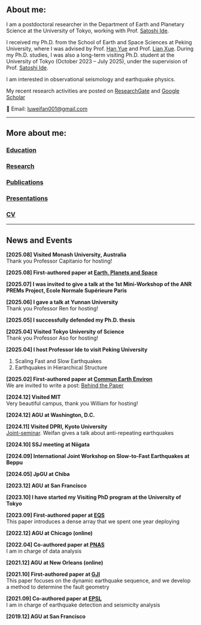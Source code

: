 ## About me:
I am a postdoctoral researcher in the Department of Earth and Planetary Science at the University of Tokyo, working with Prof. [Satoshi Ide](https://www.s.u-tokyo.ac.jp/en/people/ide_satoshi/). 

I received my Ph.D. from the School of Earth and Space Sciences at Peking University, where I was advised by Prof.  [Han Yue](http://geophy.pku.edu.cn/pubtphp/yuehan/english/) and Prof. [Lian Xue](https://sites.google.com/site/lianxuelx/home).  During my Ph.D. studies, I was also a long-term visiting Ph.D. student at the University of Tokyo (October 2023 – July 2025), under the supervision of Prof. [Satoshi Ide](https://www.s.u-tokyo.ac.jp/en/people/ide_satoshi/).
 
I am interested in observational seismology and earthquake physics. 

 My recent research activities are posted on [ResearchGate](https://www.researchgate.net/profile/Weifan-Lu-2) and [Google Scholar](https://scholar.google.com/citations?user=LBrFx5gAAAAJ&hl=en)
 
 📧 Email: [luweifan001@gmail.com](mailto:luweifan001@gmail.com)  



* * *
## More about me:  

### [Education](./education.html)  
### [Research](./research.html)  
### [Publications](./publications.html)  
### [Presentations](./presentations.html)  
### [CV](https://onedrive.live.com/?cid=8868E83C8EA704CC&sb=name&sd=1&id=8868E83C8EA704CC%2121417&parId=8868E83C8EA704CC%2121416&o=OneUp)
* * *
## News and Events
**[2025.08] Visited Monash University, Australia**\
Thank you Professor Capitanio for hosting!

**[2025.08] First-authored paper at [Earth, Planets and Space](https://link.springer.com/article/10.1186/s40623-025-02273-y)**

**[2025.07] I was invited to give a talk at the 1st Mini-Workshop of the ANR PREMs Project, Ecole Normale Supérieure Paris**

**[2025.06] I gave a talk at Yunnan University**\
Thank you Professor Ren for hosting!

**[2025.05] I successfully defended my Ph.D. thesis**

**[2025.04] Visited Tokyo University of Science**\
Thank you Professor Aso for hosting!

**[2025.04] I host Professor Ide to visit Peking University**
1. Scaling Fast and Slow Earthquakes
2. Earthquakes in Hierarchical Structure

**[2025.02] First-authored paper at [Commun Earth Environ](https://www.nature.com/articles/s43247-025-02138-y#citeas)**\
We are invited to write a post: [Behind the Paper](https://communities.springernature.com/posts/unraveling-the-cascading-rupture-of-northern-california-earthquakes)

**[2024.12] Visited MIT**  
Very beautiful campus, thank you William for hosting!

**[2024.12] AGU at Washington, D.C.** 

**[2024.11] Visited DPRI, Kyoto University**  
[Joint-seminar](https://eqhz.dpri.kyoto-u.ac.jp/topics/seminars/%E6%9D%B1%E5%A4%A7%E7%90%86%E4%BA%95%E5%87%BA%E7%A0%94%E3%81%A8%E3%81%AE%E5%90%88%E5%90%8C%E3%82%BB%E3%83%9F%E3%83%8A%E3%83%BC20241111.html#en). Weifan gives a talk about anti-repeating earthquakes

**[2024.10] SSJ meeting at Niigata**  

**[2024.09] International Joint Workshop on Slow-to-Fast Earthquakes at Beppu**

**[2024.05] JpGU at Chiba** 

**[2023.12] AGU at San Francisco** 

**[2023.10] I have started my Visiting PhD program at the University of Tokyo** 

**[2023.09] First-authored paper at [EQS](https://www.equsci.org.cn/article/doi/10.1016/j.eqs.2023.11.001)**\
This paper introduces a dense array that we spent one year deploying

**[2022.12] AGU at Chicago (online)**

**[2022.04] Co-authored paper at [PNAS](https://www.pnas.org/doi/10.1073/pnas.2116445119)**\
I am in charge of data analysis

**[2021.12] AGU at New Orleans (online)**

**[2021.10] First-authored paper at [GJI](https://academic.oup.com/gji/article/228/3/1763/6413993?login=true)**\
This paper focuses on the dynamic earthquake sequence, and we develop a method to determine the fault geometry

**[2021.09] Co-authored paper at [EPSL](https://www.sciencedirect.com/science/article/pii/S0012821X21003216?via%3Dihub)**\
I am in charge of earthquake detection and seismicity analysis

**[2019.12] AGU at San Francisco**

